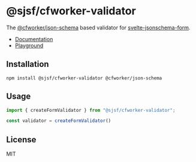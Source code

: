 # @sjsf/cfworker-validator

The [@cfworker/json-schema](https://github.com/cfworker/cfworker/blob/main/packages/json-schema) based validator for [svelte-jsonschema-form](https://github.com/x0k/svelte-jsonschema-form).

- [Documentation](https://x0k.github.io/svelte-jsonschema-form/validators/cfworker/)
- [Playground](https://x0k.github.io/svelte-jsonschema-form/playground/)

## Installation

```shell
npm install @sjsf/cfworker-validator @cfworker/json-schema
```

## Usage

```typescript
import { createFormValidator } from "@sjsf/cfworker-validator";

const validator = createFormValidator()
```

## License

MIT
